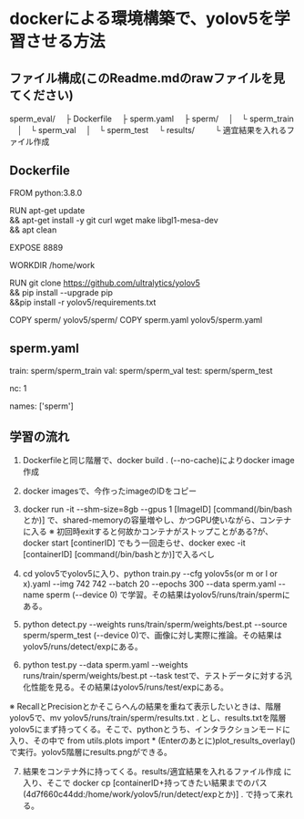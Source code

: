 # dockerによる環境構築で、yolov5を学習させる方法

## ファイル構成(このReadme.mdのrawファイルを見てください)
sperm_eval/
　├ Dockerfile
　├ sperm.yaml
　├ sperm/
　│　└ sperm_train
　│　└ sperm_val
　│　└ sperm_test
　└ results/
　　 └ 適宜結果を入れるファイル作成

## Dockerfile

FROM python:3.8.0

RUN apt-get update \
  && apt-get install -y git curl wget make libgl1-mesa-dev \
  && apt clean

EXPOSE 8889

WORKDIR /home/work

RUN git clone https://github.com/ultralytics/yolov5 \
  && pip install --upgrade pip \
  &&pip install -r yolov5/requirements.txt

COPY sperm/ yolov5/sperm/
COPY sperm.yaml yolov5/sperm.yaml

## sperm.yaml

train: sperm/sperm_train
val: sperm/sperm_val
test: sperm/sperm_test

nc: 1

names: ['sperm']

## 学習の流れ

1. Dockerfileと同じ階層で、docker build . (--no-cache)によりdocker image作成
2. docker imagesで、今作ったimageのIDをコピー
3. docker run -it --shm-size=8gb --gpus 1 [ImageID] [command(/bin/bashとか)] で、shared-memoryの容量増やし、かつGPU使いながら、コンテナに入る
※ 初回時exitすると何故かコンテナがストップことがある?が、docker start [continerID] でもう一回走らせ、docker exec -it [containerID] [command(/bin/bashとか)]で入るべし

4. cd yolov5でyolov5に入り、python train.py --cfg yolov5s(or m or l or x).yaml --img 742 742 --batch 20 --epochs 300 --data sperm.yaml --name sperm (--device 0) で学習。その結果はyolov5/runs/train/spermにある。
5. python detect.py --weights runs/train/sperm/weights/best.pt --source sperm/sperm_test (--device 0)で、画像に対し実際に推論。その結果はyolov5/runs/detect/expにある。
6. python test.py --data sperm.yaml --weights runs/train/sperm/weights/best.pt --task testで、テストデータに対する汎化性能を見る。その結果はyolov5/runs/test/expにある。

※ RecallとPrecisionとかそこらへんの結果を重ねて表示したいときは、階層yolov5で、mv yolov5/runs/train/sperm/results.txt . とし、results.txtを階層yolov5にまず持ってくる。そこで、pythonとうち、インタラクションモードに入り、その中で from utils.plots import * (Enterのあとに)plot_results_overlay()で実行。yolov5階層にresults.pngができる。

7. 結果をコンテナ外に持ってくる。results/適宜結果を入れるファイル作成 に入り、そこで docker cp [containerID+持ってきたい結果までのパス(4d7f660c44dd:/home/work/yolov5/run/detect/expとか)] . で持って来れる。

